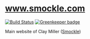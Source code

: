 # www.smockle.com

[![Build Status](https://travis-ci.com/smockle/www.smockle.com.svg?branch=master)](https://travis-ci.com/smockle/www.smockle.com)
[![Greenkeeper badge](https://badges.greenkeeper.io/smockle/www.smockle.com.svg)](https://greenkeeper.io/)

Main website of Clay Miller ([Smockle](https://smockle.com))
